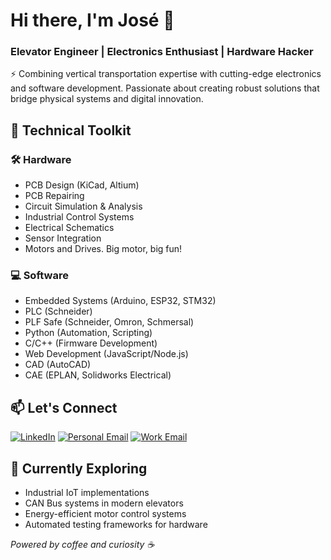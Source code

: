 # Hi there, I'm José 👋 

### Elevator Engineer | Electronics Enthusiast | Hardware Hacker

⚡ Combining vertical transportation expertise with cutting-edge electronics and software development. Passionate about creating robust solutions that bridge physical systems and digital innovation.

## 🔧 Technical Toolkit

### 🛠️ Hardware
- PCB Design (KiCad, Altium)
- PCB Repairing
- Circuit Simulation & Analysis
- Industrial Control Systems
- Electrical Schematics
- Sensor Integration
- Motors and Drives. Big motor, big fun!

### 💻 Software
- Embedded Systems (Arduino, ESP32, STM32)
- PLC (Schneider)
- PLF Safe (Schneider, Omron, Schmersal)
- Python (Automation, Scripting)
- C/C++ (Firmware Development)
- Web Development (JavaScript/Node.js)
- CAD (AutoCAD)
- CAE (EPLAN, Solidworks Electrical)

## 📫 Let's Connect
[![LinkedIn](https://img.shields.io/badge/LinkedIn-0077B5?style=for-the-badge&logo=linkedin&logoColor=white)](https://www.linkedin.com/in/jrborras/)
[![Personal Email](https://img.shields.io/badge/Email-D14836?style=for-the-badge&logo=gmail&logoColor=white)](mailto:jrborras@gmail.com)
[![Work Email](https://img.shields.io/badge/Email-D14836?style=for-the-badge&logo=gmail&logoColor=white)](mailto:joseramon@ascensoresalapont.net)

## 🌱 Currently Exploring
- Industrial IoT implementations
- CAN Bus systems in modern elevators
- Energy-efficient motor control systems
- Automated testing frameworks for hardware

_Powered by coffee and curiosity ☕_ 